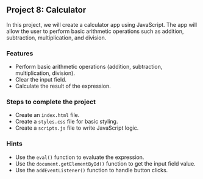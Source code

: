 ## Project 8: Calculator

In this project, we will create a calculator app using JavaScript. The app will allow the user to perform basic arithmetic operations such as addition, subtraction, multiplication, and division.

### Features

- Perform basic arithmetic operations (addition, subtraction, multiplication, division).
- Clear the input field.
- Calculate the result of the expression.

### Steps to complete the project

- Create an `index.html` file.
- Create a `styles.css` file for basic styling.
- Create a `scripts.js` file to write JavaScript logic.

### Hints

- Use the `eval()` function to evaluate the expression.
- Use the `document.getElementById()` function to get the input field value.
- Use the `addEventListener()` function to handle button clicks.
